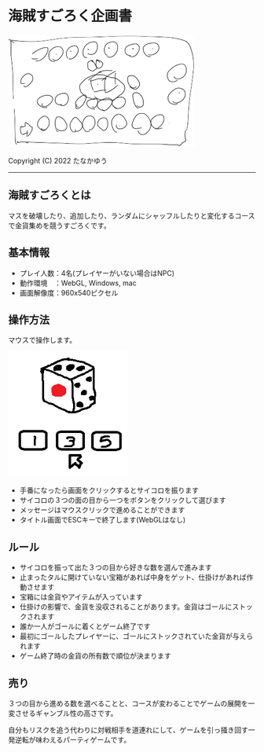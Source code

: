 # 海賊すごろく企画書

![海賊すごろく画面イメージ](../images/thumbs.png)

Copyright (C) 2022 たなかゆう

---

## 海賊すごろくとは
マスを破壊したり、追加したり、ランダムにシャッフルしたりと変化するコースで金貨集めを競うすごろくです。

## 基本情報
- プレイ人数：4名(プレイヤーがいない場合はNPC)
- 動作環境　：WebGL, Windows, mac
- 画面解像度：960x540ピクセル

## 操作方法
マウスで操作します。

![操作手順](../images/dice_select.png)

- 手番になったら画面をクリックするとサイコロを振ります
- サイコロの３つの面の目から一つをボタンをクリックして選びます
- メッセージはマウスクリックで進めることができます
- タイトル画面でESCキーで終了します(WebGLはなし)

## ルール
- サイコロを振って出た３つの目から好きな数を選んで進みます
- 止まったタルに開けていない宝箱があれば中身をゲット、仕掛けがあれば作動させます
- 宝箱には金貨やアイテムが入っています
- 仕掛けの影響で、金貨を没収されることがあります。金貨はゴールにストックされます
- 誰か一人がゴールに着くとゲーム終了です
- 最初にゴールしたプレイヤーに、ゴールにストックされていた金貨が与えられます
- ゲーム終了時の金貨の所有数で順位が決まります

## 売り
３つの目から進める数を選べることと、コースが変わることでゲームの展開を一変させるギャンブル性の高さです。

自分もリスクを追う代わりに対戦相手を道連れにして、ゲームを引っ掻き回す一発逆転が味わえるパーティゲームです。
